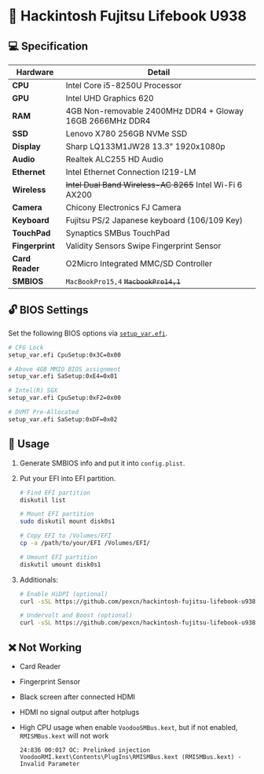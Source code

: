 # :apple: Hackintosh Fujitsu Lifebook U938

## :computer: Specification

| **Hardware**    | **Detail**                                                |
| --------------- | --------------------------------------------------------- |
| **CPU**         | Intel Core i5-8250U Processor                             |
| **GPU**         | Intel UHD Graphics 620                                    |
| **RAM**         | 4GB Non-removable 2400MHz DDR4 + Gloway 16GB 2666MHz DDR4 |
| **SSD**         | Lenovo X780 256GB NVMe SSD                                |
| **Display**     | Sharp LQ133M1JW28 13.3" 1920x1080p                        |
| **Audio**       | Realtek ALC255 HD Audio                                   |
| **Ethernet**    | Intel Ethernet Connection I219-LM                         |
| **Wireless**    | ~~Intel Dual Band Wireless-AC 8265~~ Intel Wi-Fi 6 AX200  |
| **Camera**      | Chicony Electronics FJ Camera                             |
| **Keyboard**    | Fujitsu PS/2 Japanese keyboard (106/109 Key)              |
| **TouchPad**    | Synaptics SMBus TouchPad                                  |
| **Fingerprint** | Validity Sensors Swipe Fingerprint Sensor                 |
| **Card Reader** | O2Micro Integrated MMC/SD Controller                      |
| **SMBIOS**      | `MacBookPro15,4` ~~`MacbookPro14,1`~~                     |

## :unlock: BIOS Settings

Set the following BIOS options via [`setup_var.efi`](https://github.com/datasone/setup_var.efi).

```sh
# CFG Lock
setup_var.efi CpuSetup:0x3C=0x00

# Above 4GB MMIO BIOS assignment
setup_var.efi SaSetup:0xE4=0x01

# Intel(R) SGX
setup_var.efi CpuSetup:0xF2=0x00

# DVMT Pre-Allocated
setup_var.efi SaSetup:0xDF=0x02
```

## :hammer: Usage

1. Generate SMBIOS info and put it into `config.plist`.
2. Put your EFI into EFI partition.

   ```sh
   # Find EFI partition
   diskutil list

   # Mount EFI partition
   sudo diskutil mount disk0s1

   # Copy EFI to /Volumes/EFI
   cp -a /path/to/your/EFI /Volumes/EFI/

   # Umount EFI partition
   diskutil umount disk0s1
   ```

3. Additionals:

   ```sh
   # Enable HiDPI (optional)
   curl -sSL https://github.com/pexcn/hackintosh-fujitsu-lifebook-u938/raw/master/extras/hidpi/enable.sh | sudo sh -

   # Undervolt and Boost (optional)
   curl -sSL https://github.com/pexcn/hackintosh-fujitsu-lifebook-u938/raw/master/extras/voltageshift/enable.sh | sudo sh -
   ```

## :x: Not Working

- Card Reader
- Fingerprint Sensor
- Black screen after connected HDMI
- HDMI no signal output after hotplugs
- High CPU usage when enable `VoodooSMBus.kext`, but if not enabled, `RMISMBus.kext` will not work

   ```log
   24:836 00:017 OC: Prelinked injection VoodooRMI.kext\Contents\PlugIns\RMISMBus.kext (RMISMBus.kext) - Invalid Parameter
   ```
